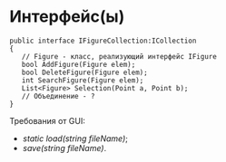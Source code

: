 # Интерфейс(ы) #

```
public interface IFigureCollection:ICollection
{
   // Figure - класс, реализующий интерфейс IFigure
   bool AddFigure(Figure elem);
   bool DeleteFigure(Figure elem);
   int SearchFigure(Figure elem);
   List<Figure> Selection(Point a, Point b);
   // Объединение - ?
}
```

Требования от GUI:
  * _static load(string fileName)_;
  * _save(string fileName)_.